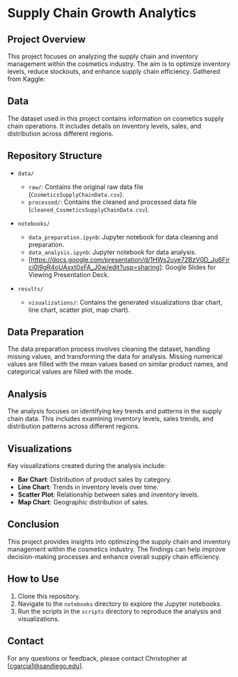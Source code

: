# Supply Chain Growth Analytics

## Project Overview
This project focuses on analyzing the supply chain and inventory management within the cosmetics industry. The aim is to optimize inventory levels, reduce stockouts, and enhance supply chain efficiency. Gathered from Kaggle: <Add Link>

## Data
The dataset used in this project contains information on cosmetics supply chain operations. It includes details on inventory levels, sales, and distribution across different regions.

## Repository Structure

- `data/`
  - `raw/`: Contains the original raw data file (`CosmeticsSupplyChainData.csv`). 
  - `processed/`: Contains the cleaned and processed data file (`cleaned_CosmeticsSupplyChainData.csv`).

- `notebooks/`
  - `data_preparation.ipynb`: Jupyter notebook for data cleaning and preparation. <DONE ON PYTHON>
  - `data_analysis.ipynb`: Jupyter notebook for data analysis. <DONE ON SHEETS> 
  - [https://docs.google.com/presentation/d/1HWs2uye72BzV0D_Ju6Firci0l9gR4oUAxxt0xFA_J0w/edit?usp=sharing]: Google Slides for Viewing Presentation Deck.

- `results/`
  - `visualizations/`: Contains the generated visualizations (bar chart, line chart, scatter plot, map chart). <ADD GOOGLE SLIDES> 

## Data Preparation
The data preparation process involves cleaning the dataset, handling missing values, and transforming the data for analysis. Missing numerical values are filled with the mean values based on similar product names, and categorical values are filled with the mode.

## Analysis
The analysis focuses on identifying key trends and patterns in the supply chain data. This includes examining inventory levels, sales trends, and distribution patterns across different regions.

## Visualizations
Key visualizations created during the analysis include:
- **Bar Chart**: Distribution of product sales by category.
- **Line Chart**: Trends in inventory levels over time.
- **Scatter Plot**: Relationship between sales and inventory levels.
- **Map Chart**: Geographic distribution of sales.

## Conclusion
This project provides insights into optimizing the supply chain and inventory management within the cosmetics industry. The findings can help improve decision-making processes and enhance overall supply chain efficiency.

## How to Use
1. Clone this repository.
2. Navigate to the `notebooks` directory to explore the Jupyter notebooks.
3. Run the scripts in the `scripts` directory to reproduce the analysis and visualizations. <CHANGE THIS PART>

## Contact
For any questions or feedback, please contact Christopher at [cgarcia1@sandiego.edu].

